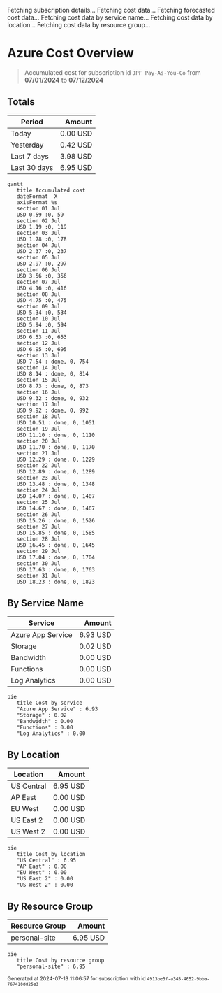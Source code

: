 Fetching subscription details...
Fetching cost data...
Fetching forecasted cost data...
Fetching cost data by service name...
Fetching cost data by location...
Fetching cost data by resource group...
# Azure Cost Overview

> Accumulated cost for subscription id `JPF Pay-As-You-Go` from **07/01/2024** to **07/12/2024**

## Totals

|Period|Amount|
|---|---:|
|Today|0.00 USD|
|Yesterday|0.42 USD|
|Last 7 days|3.98 USD|
|Last 30 days|6.95 USD|

```mermaid
gantt
   title Accumulated cost
   dateFormat  X
   axisFormat %s
   section 01 Jul
   USD 0.59 :0, 59
   section 02 Jul
   USD 1.19 :0, 119
   section 03 Jul
   USD 1.78 :0, 178
   section 04 Jul
   USD 2.37 :0, 237
   section 05 Jul
   USD 2.97 :0, 297
   section 06 Jul
   USD 3.56 :0, 356
   section 07 Jul
   USD 4.16 :0, 416
   section 08 Jul
   USD 4.75 :0, 475
   section 09 Jul
   USD 5.34 :0, 534
   section 10 Jul
   USD 5.94 :0, 594
   section 11 Jul
   USD 6.53 :0, 653
   section 12 Jul
   USD 6.95 :0, 695
   section 13 Jul
   USD 7.54 : done, 0, 754
   section 14 Jul
   USD 8.14 : done, 0, 814
   section 15 Jul
   USD 8.73 : done, 0, 873
   section 16 Jul
   USD 9.32 : done, 0, 932
   section 17 Jul
   USD 9.92 : done, 0, 992
   section 18 Jul
   USD 10.51 : done, 0, 1051
   section 19 Jul
   USD 11.10 : done, 0, 1110
   section 20 Jul
   USD 11.70 : done, 0, 1170
   section 21 Jul
   USD 12.29 : done, 0, 1229
   section 22 Jul
   USD 12.89 : done, 0, 1289
   section 23 Jul
   USD 13.48 : done, 0, 1348
   section 24 Jul
   USD 14.07 : done, 0, 1407
   section 25 Jul
   USD 14.67 : done, 0, 1467
   section 26 Jul
   USD 15.26 : done, 0, 1526
   section 27 Jul
   USD 15.85 : done, 0, 1585
   section 28 Jul
   USD 16.45 : done, 0, 1645
   section 29 Jul
   USD 17.04 : done, 0, 1704
   section 30 Jul
   USD 17.63 : done, 0, 1763
   section 31 Jul
   USD 18.23 : done, 0, 1823
```

## By Service Name

|Service|Amount|
|---|---:|
|Azure App Service|6.93 USD|
|Storage|0.02 USD|
|Bandwidth|0.00 USD|
|Functions|0.00 USD|
|Log Analytics|0.00 USD|

```mermaid
pie
   title Cost by service
   "Azure App Service" : 6.93
   "Storage" : 0.02
   "Bandwidth" : 0.00
   "Functions" : 0.00
   "Log Analytics" : 0.00
```

## By Location

|Location|Amount|
|---|---:|
|US Central|6.95 USD|
|AP East|0.00 USD|
|EU West|0.00 USD|
|US East 2|0.00 USD|
|US West 2|0.00 USD|

```mermaid
pie
   title Cost by location
   "US Central" : 6.95
   "AP East" : 0.00
   "EU West" : 0.00
   "US East 2" : 0.00
   "US West 2" : 0.00
```

## By Resource Group

|Resource Group|Amount|
|---|---:|
|personal-site|6.95 USD|

```mermaid
pie
   title Cost by resource group
   "personal-site" : 6.95
```

<sup>Generated at 2024-07-13 11:06:57 for subscription with id `4913be3f-a345-4652-9bba-767418dd25e3`</sup>
